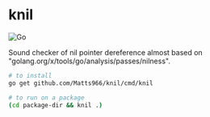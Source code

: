 # knil
![Go](https://github.com/Matts966/knil/workflows/Go/badge.svg)


Sound checker of nil pointer dereference almost based on "golang.org/x/tools/go/analysis/passes/nilness".

```bash
# to install
go get github.com/Matts966/knil/cmd/knil

# to run on a package
(cd package-dir && knil .)
```
